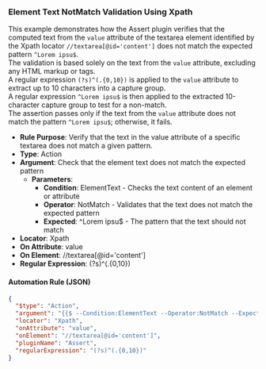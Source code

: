 ### Element Text NotMatch Validation Using Xpath

This example demonstrates how the Assert plugin verifies that the computed text from the `value` attribute of the textarea element identified by the Xpath locator `//textarea[@id='content']` does not match the expected pattern `^Lorem ipsu$`.  
The validation is based solely on the text from the `value` attribute, excluding any HTML markup or tags.  
A regular expression `(?s)^(.{0,10})` is applied to the `value` attribute to extract up to 10 characters into a capture group.  
A regular expression `^Lorem ipsu$` is then applied to the extracted 10-character capture group to test for a non-match.  
The assertion passes only if the text from the `value` attribute does not match the pattern `^Lorem ipsu$`; otherwise, it fails.

- **Rule Purpose**: Verify that the text in the value attribute of a specific textarea does not match a given pattern.  
- **Type**: Action  
- **Argument**: Check that the element text does not match the expected pattern  
  - **Parameters**:  
    - **Condition**: ElementText - Checks the text content of an element or attribute  
    - **Operator**: NotMatch - Validates that the text does not match the expected pattern  
    - **Expected**: ^Lorem ipsu$ - The pattern that the text should not match  
- **Locator**: Xpath  
- **On Attribute**: value  
- **On Element**: //textarea[@id='content']  
- **Regular Expression**: (?s)^(.{0,10})

#### Automation Rule (JSON)

```json
{
  "$type": "Action",
  "argument": "{{$ --Condition:ElementText --Operator:NotMatch --Expected:^Lorem ipsu$}}",
  "locator": "Xpath",
  "onAttribute": "value",
  "onElement": "//textarea[@id='content']",
  "pluginName": "Assert",
  "regularExpression": "(?s)^(.{0,10})"
}
```
